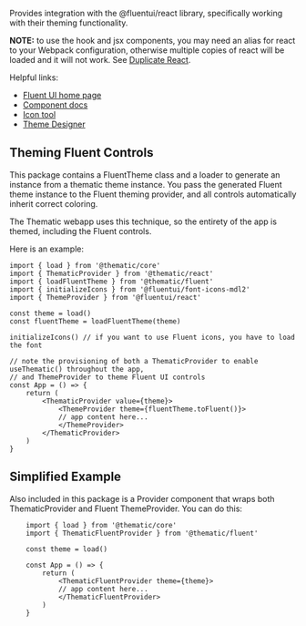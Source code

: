 Provides integration with the @fluentui/react library, specifically working with their theming functionality.

**NOTE:** to use the hook and jsx components, you may need an alias for react to your Webpack configuration, otherwise
multiple copies of react will be loaded and it will not work. See [Duplicate React](https://reactjs.org/warnings/invalid-hook-call-warning.html#duplicate-react).

Helpful links:

- [Fluent UI home page](https://developer.microsoft.com/en-us/fluentui#/)
- [Component docs](https://developer.microsoft.com/en-us/fluentui#/controls/web)
- [Icon tool](https://aka.ms/fluentui-icons)
- [Theme Designer](https://aka.ms/themedesigner)

## Theming Fluent Controls

This package contains a FluentTheme class and a loader to generate an instance from a thematic theme instance. You pass the generated Fluent theme instance to the Fluent theming provider, and all controls automatically inherit correct coloring.

The Thematic webapp uses this technique, so the entirety of the app is themed, including the Fluent controls.

Here is an example:

```
import { load } from '@thematic/core'
import { ThematicProvider } from '@thematic/react'
import { loadFluentTheme } from '@thematic/fluent'
import { initializeIcons } from '@fluentui/font-icons-mdl2'
import { ThemeProvider } from '@fluentui/react'

const theme = load()
const fluentTheme = loadFluentTheme(theme)

initializeIcons() // if you want to use Fluent icons, you have to load the font

// note the provisioning of both a ThematicProvider to enable useThematic() throughout the app,
// and ThemeProvider to theme Fluent UI controls
const App = () => {
	return (
		<ThematicProvider value={theme}>
			<ThemeProvider theme={fluentTheme.toFluent()}>
			// app content here...
			</ThemeProvider>
		</ThematicProvider>
	)
}
```

## Simplified Example

Also included in this package is a Provider component that wraps both ThematicProvider and Fluent ThemeProvider. You can do this:

```
	import { load } from '@thematic/core'
	import { ThematicFluentProvider } from '@thematic/fluent'

	const theme = load()

	const App = () => {
		return (
			<ThematicFluentProvider theme={theme}>
			// app content here...
			</ThematicFluentProvider>
		)
	}
```

